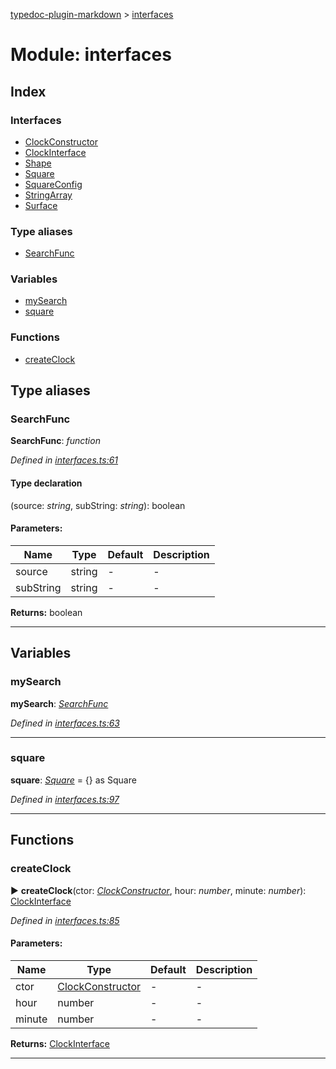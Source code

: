 [typedoc-plugin-markdown](../index.md) > [interfaces](../modules/interfaces.md)



# Module: interfaces

## Index

### Interfaces

* [ClockConstructor](../interfaces/interfaces.clockconstructor.md)
* [ClockInterface](../interfaces/interfaces.clockinterface.md)
* [Shape](../interfaces/interfaces.shape.md)
* [Square](../interfaces/interfaces.square.md)
* [SquareConfig](../interfaces/interfaces.squareconfig.md)
* [StringArray](../interfaces/interfaces.stringarray.md)
* [Surface](../interfaces/interfaces.surface.md)


### Type aliases

* [SearchFunc](interfaces.md#searchfunc)


### Variables

* [mySearch](interfaces.md#mysearch)
* [square](interfaces.md#square-1)


### Functions

* [createClock](interfaces.md#createclock)



## Type aliases
<a id="searchfunc"></a>

###  SearchFunc

**SearchFunc**:  *function* 

*Defined in [interfaces.ts:61](https://github.com/tgreyuk/typedoc-plugin-markdown/blob/master/tests/src/interfaces.ts#L61)*


#### Type declaration
(source: *string*, subString: *string*): boolean


#### Parameters:

| Name  | Type                | Default | Description  |
| ------ | ------------------- | ------------ | ------------ |
| source  | string | - | - |
| subString  | string | - | - |





**Returns:** boolean






___


## Variables
<a id="mysearch"></a>

###  mySearch

**mySearch**:  *[SearchFunc](interfaces.md#searchfunc)* 

*Defined in [interfaces.ts:63](https://github.com/tgreyuk/typedoc-plugin-markdown/blob/master/tests/src/interfaces.ts#L63)*





___

<a id="square-1"></a>

###  square

**square**:  *[Square](../interfaces/interfaces.square.md)*  =  {} as Square

*Defined in [interfaces.ts:97](https://github.com/tgreyuk/typedoc-plugin-markdown/blob/master/tests/src/interfaces.ts#L97)*





___


## Functions
<a id="createclock"></a>

###  createClock

► **createClock**(ctor: *[ClockConstructor](../interfaces/interfaces.clockconstructor.md)*, hour: *number*, minute: *number*): [ClockInterface](../interfaces/interfaces.clockinterface.md)



*Defined in [interfaces.ts:85](https://github.com/tgreyuk/typedoc-plugin-markdown/blob/master/tests/src/interfaces.ts#L85)*


#### Parameters:

| Name  | Type                | Default | Description  |
| ------ | ------------------- | ------------ | ------------ |
| ctor  | [ClockConstructor](../interfaces/interfaces.clockconstructor.md) | - | - |
| hour  | number | - | - |
| minute  | number | - | - |





**Returns:** [ClockInterface](../interfaces/interfaces.clockinterface.md)





___


